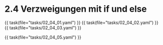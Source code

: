 <!-- # 2 Grundlagen -->
<!-- 
## 2.1 Variablen und Datentypen

{{ task(file="tasks/02_01_01.yaml") }}
{{ task(file="tasks/02_01_02.yaml") }}
{{ task(file="tasks/02_01_03.yaml") }}
{{ task(file="tasks/02_01_04.yaml") }}
{{ task(file="tasks/02_01_05.yaml") }}

## 2.2 Operatoren

{{ task(file="tasks/02_02_01.yaml") }}
{{ task(file="tasks/02_02_02.yaml") }}
{{ task(file="tasks/02_02_03.yaml") }}
{{ task(file="tasks/02_02_04.yaml") }}
{{ task(file="tasks/02_02_05.yaml") }}

## 2.3 Einfache Steuerelemente

{{ task(file="tasks/02_03_01.yaml") }}
{{ task(file="tasks/02_03_02.yaml") }}
{{ task(file="tasks/02_03_03.yaml") }}
{{ task(file="tasks/02_03_04.yaml") }}
{{ task(file="tasks/02_03_05.yaml") }}
-->

# 2.4 Verzweigungen mit if und else

{{ task(file="tasks/02_04_01.yaml") }}
{{ task(file="tasks/02_04_02.yaml") }}
{{ task(file="tasks/02_04_03.yaml") }}
<!-- {{ task(file="tasks/02_04_04.yaml") }} -->
{{ task(file="tasks/02_04_05.yaml") }}
<!-- 
## 2.5 Verzweigungen mit switch

{{ task(file="tasks/02_05_01.yaml") }}
{{ task(file="tasks/02_05_02.yaml") }}
{{ task(file="tasks/02_05_03.yaml") }}
{{ task(file="tasks/02_05_04.yaml") }}
{{ task(file="tasks/02_05_05.yaml") }}

## 2.6 Verzweigungen und Steuerelemente

{{ task(file="tasks/02_06_01.yaml") }}
{{ task(file="tasks/02_06_02.yaml") }}
{{ task(file="tasks/02_06_03.yaml") }}
{{ task(file="tasks/02_06_04.yaml") }}
{{ task(file="tasks/02_06_05.yaml") }}

## 2.7 Schleifen

{{ task(file="tasks/02_07_01.yaml") }}
{{ task(file="tasks/02_07_02.yaml") }}
{{ task(file="tasks/02_07_03.yaml") }}
{{ task(file="tasks/02_07_04.yaml") }}
{{ task(file="tasks/02_07_05.yaml") }}

## 2.8 Schleifen mit Steuerelementen

{{ task(file="tasks/02_08_01.yaml") }}
{{ task(file="tasks/02_08_02.yaml") }}
{{ task(file="tasks/02_08_03.yaml") }}
{{ task(file="tasks/02_08_04.yaml") }}
{{ task(file="tasks/02_08_05.yaml") }}
-->
